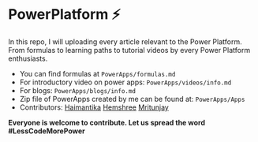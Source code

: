 # PowerPlatform :zap:
In this repo, I will uploading every article relevant to the Power Platform.
From formulas to learning paths to tutorial videos by every Power Platform enthusiasts.
 - You can find formulas at ```
             PowerApps/formulas.md
             ```
 - For introductory video on power apps: ```
                                          PowerApps/videos/info.md
                                          ```
 - For blogs: ```
              PowerApps/blogs/info.md
              ```
 - Zip file of PowerApps created by me can be found at: ```
                                                             PowerApps/Apps
                                                         ```
 - Contributors: [Haimantika](https://github.com/Haimantika) [Hemshree](https://github.com/Hemshree100) [Mritunjay](https://github.com/mritunjaysharma394)
 
 
 
 **Everyone is welcome to contribute. Let us spread the word #LessCodeMorePower**

